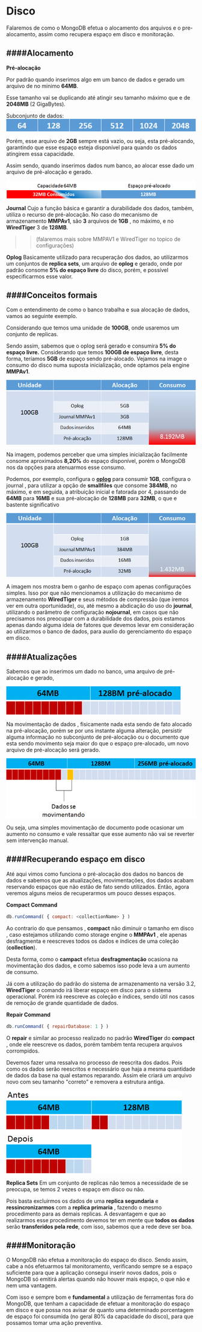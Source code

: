 # Disco
Falaremos de como o MongoDB efetua o alocamento dos arquivos e o pre-alocamento, assim como recupera espaço em disco e monitoração.

####Alocamento
----------

**Pré-alocação**

Por padrão quando inserimos algo  em um banco  de dados e gerado um arquivo de no minimo **64MB**.

Esse  tamanho vai se duplicando até atingir seu tamanho máximo que e de **2048MB** (2 GigaBytes).

Subconjunto de dados: ![alocação](https://github.com/VagnerSilva/MongoDB/blob/master/Perifericos/imgs/aloca.png)


Porém, esse arquivo de **2GB** sempre está vazio, ou seja, esta pré-alocando, garantindo que esse espaço esteja disponível para quando os dados atingirem essa capacidade.

Assim sendo, quando inserimos dados num banco, ao alocar esse dado um arquivo de pré-alocação e gerado.

![pre-alocado](https://github.com/VagnerSilva/MongoDB/blob/master/Perifericos/imgs/pre-aloca.png)

**Journal**
Cujo a função básica e garantir a durabilidade dos dados, também, utiliza o recurso de pré-alocação.
No caso do mecanismo de armazenamento **MMPAv1**, são **3** arquivos de **1GB** , no máximo, e no **WiredTiger**  3 de **128MB**. 
>>(falaremos mais sobre MMPAV1 e WiredTiger no topico de configurações)

**Oplog**
Basicamente utilizado para recuperação dos dados, ao utilizarmos um conjuntos de **replica sets**, um arquivo de **oplog** e gerado, onde por padrão consome **5% do espaço livre** do disco, porém, e possível especificarmos esse valor.

####Conceitos formais
----------
Com o entendimento de como o banco trabalha e sua alocação de dados, vamos ao seguinte exemplo.

Considerando que temos uma unidade de **100GB**, onde usaremos um conjunto de replicas.

Sendo assim, sabemos que o oplog será gerado e consumira **5% do espaço livre.**
Considerando que temos **100GB de espaço livre**, desta forma, teríamos **5GB** de espaço sendo pré-alocado.
Vejamos na image o consumo do disco numa suposta inicialização, onde optamos pela engine **MMPAv1**.

![ex1](https://github.com/VagnerSilva/MongoDB/blob/master/Perifericos/imgs/ex1.png)

Na imagem, podemos perceber que uma simples inicialização facilmente consome aproximados **8,20%** do espaço disponível, porém o MongoDB nos da opções para atenuarmos esse consumo.


Podemos, por exemplo, configura o  [**oplog**](https://docs.mongodb.org/manual/reference/configuration-options/#replication.oplogSizeMB) para consumir **1GB**,
configura o journal , para utilizar a opção de **smallfiles** que consome **384MB**, no máximo, e em seguida, a atribuição inicial e fatorada por 4, passando de **64MB** para **16MB** e sua pré-alocação de **128MB** para **32MB**, o que e bastente significativo

![ex2](https://github.com/VagnerSilva/MongoDB/blob/master/Perifericos/imgs/ex2.png)

A imagem nos mostra bem o ganho de espaço com apenas configurações simples. 
Isso por que não mencionamos a utilização do mecanismo de armazenamento **WiredTiger**  e seus métodos de compressão (que iremos ver em outra oportunidade), ou, até mesmo a abdicação do uso do **journal**, utilizando o parâmetro  de configuração **nojournal**, em casos que não precisamos nos preocupar com a durabilidade dos dados,  pois estamos apenas dando alguma ideia de fatores que devemos levar em consideração ao utilizarmos o banco de dados, para auxlio do gerenciamento do espaço em disco.

####Atualizações
----------
Sabemos que ao inserimos um dado no banco, uma arquivo de  pré-alocação e gerado, 

![pre](https://github.com/VagnerSilva/MongoDB/blob/master/Perifericos/imgs/pre.png)

Na movimentação de dados , fisicamente nada esta sendo de fato alocado na pré-alocação, porém se por uns instante alguma alteração, persistir alguma informação no subconjunto  de pré-alocação ou o documento que esta sendo movimento seja maior do que o espaço pre-alocado, um novo arquivo de pré-alocação será gerado.

![mov](https://github.com/VagnerSilva/MongoDB/blob/master/Perifericos/imgs/mov.png)

Ou seja, uma simples movimentação de documento pode ocasionar um aumento no consumo e vale ressaltar que esse aumento não vai se reverter sem intervenção manual.


####Recuperando espaço em disco
----------
Até aqui vimos como funciona o pré-alocação dos dados no bancos de dados e sabemos que as atualizações, movimentações, dos dados acabam reservando espaços que não estão de fato sendo utilizados.
Então, agora veremos alguns meios de recuperarmos um pouco desses espaços.

**Compact Command**

```js
db.runCommand( { compact: <collectionName> } )
```

Ao contrario do que pensamos , **compact** não diminuir o tamanho em disco , caso estejamos utilizando como storage engine o **MMPAv1** , ele apenas desfragmenta e reescreves todos os dados e índices de uma coleção (**collection**).

Desta forma, como o **campact** efetua **desfragmentação**
ocasiona na movimentação dos dados, e como sabemos isso pode leva a um aumento de consumo.

Já com a utilização do padrão do sistema de armazenamento na versão 3.2, **WiredTiger** o comando irá liberar espaço em disco para o sistema operacional. 
Porém irá reescreve as coleção e índices, sendo útil nos casos de remoção de grande quantidade de dados.


**Repair Command**

```js
db.runCommand( { repairDatabase: 1 } )
```
O **repair** e similar ao processo realizado no padrão **WiredTiger** do **compact** , onde ele reescreve os dados, porém também tenta recupera arquivos corrompidos.

Devemos fazer uma ressalva no processo de reescrita dos dados.
Pois como os dados serão reescritos e necessário que haja a mesma quantidade de dados da base na qual estamos reparando. Assim ele criará um arquivo novo com seu tamanho "correto" e removera a estrutura antiga.

![reoair](https://github.com/VagnerSilva/MongoDB/blob/master/Perifericos/imgs/repair.png)

**Replica Sets**
Em um conjunto de replicas  não temos a necessidade de se preocupa,  se temos 2 vezes o espaço em disco ou não.
  
Pois basta excluirmos os dados de uma **replica segundaria** e **ressincronizarmos**  com a **replica primaria** , fazendo o mesmo procedimento para as demais replicas.
A desvantagem e que ao realizarmos esse procedimento devemos ter em mente que **todos os dados** serão **transferidos pela rede**, com isso,  sabemos que a rede deve ser boa.

####Monitoração
----------
O MongoDB não efetua a monitoração do espaço do disco. 
Sendo assim, cabe a nós efetuarmos tal monitoramento, verificando sempre se a espaço suficiente para que a aplicação consegui inserir novos dados, pois o MongoDB só emitirá alertas quando não houver mais espaço, o que não e nem uma vantagem.

Com isso e sempre bom e **fundamental** a  utilização de ferramentas fora do MongoDB, que tenham a capacidade de efetuar a monitoração do espaço em disco e que possa nos avisar de quanto uma determinado porcentagem de espaço foi consumida (no geral 80% da capacidade do disco), para que possamos tomar uma ação preventiva.
